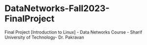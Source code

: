 # DataNetworks-Fall2023-FinalProject
Final Project [Introduction to Linux] - Data Networks Course - Sharif University of Technology- Dr. Pakravan
